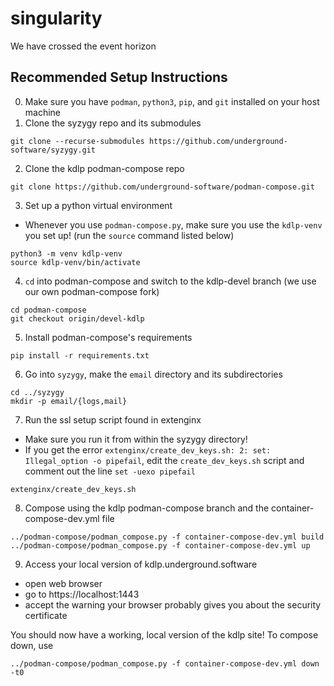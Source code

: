 # singularity

We have crossed the event horizon

## Recommended Setup Instructions

0. Make sure you have `podman`, `python3`, `pip`, and `git` installed on your host machine
1. Clone the syzygy repo and its submodules
```
git clone --recurse-submodules https://github.com/underground-software/syzygy.git
```
2. Clone the kdlp podman-compose repo
```
git clone https://github.com/underground-software/podman-compose.git
```
3. Set up a python virtual environment
- Whenever you use `podman-compose.py`, make sure you use the `kdlp-venv` you set up! (run the `source` command listed below)
```
python3 -m venv kdlp-venv
source kdlp-venv/bin/activate
```
4. `cd` into podman-compose and switch to the kdlp-devel branch (we use our own podman-compose fork)
```
cd podman-compose
git checkout origin/devel-kdlp
```
5. Install podman-compose's requirements
```
pip install -r requirements.txt
```
6. Go into `syzygy`, make the `email` directory and its subdirectories
```
cd ../syzygy
mkdir -p email/{logs,mail}
```
7. Run the ssl setup script found in extenginx
- Make sure you run it from within the syzygy directory!
- If you get the error `extenginx/create_dev_keys.sh: 2: set: Illegal_option -o pipefail`, edit the `create_dev_keys.sh` script and comment out the line `set -uexo pipefail`
```
extenginx/create_dev_keys.sh
```
8. Compose using the kdlp podman-compose branch and the container-compose-dev.yml file
```
../podman-compose/podman_compose.py -f container-compose-dev.yml build
../podman-compose/podman_compose.py -f container-compose-dev.yml up
```
9. Access your local version of kdlp.underground.software
- open web browser
- go to https://localhost:1443
- accept the warning your browser probably gives you about the security certificate

You should now have a working, local version of the kdlp site!
To compose down, use
```
../podman-compose/podman_compose.py -f container-compose-dev.yml down -t0
```
